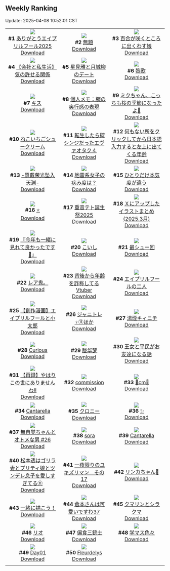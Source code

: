 ## Weekly Ranking
Update: 2025-04-08 10:52:01 CST

|      |      |      |
| :----: | :----: | :----: |
| ![](https://i.pixiv.re/c/240x480/img-master/img/2025/04/01/16/18/54/128840139_p0_master1200.jpg)<br>**#1** [ありがとうエイプリルフール2025](https://www.pixiv.net/artworks/128840139)<br>[Download](https://i.pixiv.re/img-original/img/2025/04/01/16/18/54/128840139_p0.jpg) | ![](https://i.pixiv.re/c/240x480/img-master/img/2025/03/31/20/52/41/128811599_p0_master1200.jpg)<br>**#2** [無題](https://www.pixiv.net/artworks/128811599)<br>[Download](https://i.pixiv.re/img-original/img/2025/03/31/20/52/41/128811599_p0.jpg) | ![](https://i.pixiv.re/c/240x480/img-master/img/2025/04/01/20/35/54/128848371_p0_master1200.jpg)<br>**#3** [百合が咲くところに出くわす娘](https://www.pixiv.net/artworks/128848371)<br>[Download](https://i.pixiv.re/img-original/img/2025/04/01/20/35/54/128848371_p0.jpg) |
| ![](https://i.pixiv.re/c/240x480/img-master/img/2025/04/01/12/00/19/128834879_p0_master1200.jpg)<br>**#4** [【会社と私生活】気の許せる関係](https://www.pixiv.net/artworks/128834879)<br>[Download](https://i.pixiv.re/img-original/img/2025/04/01/12/00/19/128834879_p0.jpg) | ![](https://i.pixiv.re/c/240x480/img-master/img/2025/03/31/00/00/08/128784762_p0_master1200.jpg)<br>**#5** [星見雅と月城柳のデート](https://www.pixiv.net/artworks/128784762)<br>[Download](https://i.pixiv.re/img-original/img/2025/03/31/00/00/08/128784762_p0.png) | ![](https://i.pixiv.re/c/240x480/img-master/img/2025/04/01/14/23/16/128837865_p0_master1200.jpg)<br>**#6** [黎歌](https://www.pixiv.net/artworks/128837865)<br>[Download](https://i.pixiv.re/img-original/img/2025/04/01/14/23/16/128837865_p0.jpg) |
| ![](https://i.pixiv.re/c/240x480/img-master/img/2025/04/01/00/00/09/128820034_p0_master1200.jpg)<br>**#7** [キス](https://www.pixiv.net/artworks/128820034)<br>[Download](https://i.pixiv.re/img-original/img/2025/04/01/00/00/09/128820034_p0.png) | ![](https://i.pixiv.re/c/240x480/img-master/img/2025/04/01/06/00/05/128828770_p0_master1200.jpg)<br>**#8** [個人メモ：腕の奥行感の表現](https://www.pixiv.net/artworks/128828770)<br>[Download](https://i.pixiv.re/img-original/img/2025/04/01/06/00/05/128828770_p0.jpg) | ![](https://i.pixiv.re/c/240x480/img-master/img/2025/03/31/19/04/12/128807798_p0_master1200.jpg)<br>**#9** [ミクちゃん、こっちも桜の季節になったよ🌸](https://www.pixiv.net/artworks/128807798)<br>[Download](https://i.pixiv.re/img-original/img/2025/03/31/19/04/12/128807798_p0.jpg) |
| ![](https://i.pixiv.re/c/240x480/img-master/img/2025/04/01/20/30/03/128848076_p0_master1200.jpg)<br>**#10** [ねこいちごシュークリーム](https://www.pixiv.net/artworks/128848076)<br>[Download](https://i.pixiv.re/img-original/img/2025/04/01/20/30/03/128848076_p0.png) | ![](https://i.pixiv.re/c/240x480/img-master/img/2025/04/01/14/38/19/128838162_p0_master1200.jpg)<br>**#11** [転生したら碇シンジだったエヴァオタク４](https://www.pixiv.net/artworks/128838162)<br>[Download](https://i.pixiv.re/img-original/img/2025/04/01/14/38/19/128838162_p0.jpg) | ![](https://i.pixiv.re/c/240x480/img-master/img/2025/04/01/21/19/52/128850224_p0_master1200.jpg)<br>**#12** [何もない所をクリックしてから日本語入力すると左上に出てくる年齢](https://www.pixiv.net/artworks/128850224)<br>[Download](https://i.pixiv.re/img-original/img/2025/04/01/21/19/52/128850224_p0.png) |
| ![](https://i.pixiv.re/c/240x480/img-master/img/2025/03/31/00/00/12/128784801_p0_master1200.jpg)<br>**#13** [-愿戴荣光坠入天渊-](https://www.pixiv.net/artworks/128784801)<br>[Download](https://i.pixiv.re/img-original/img/2025/03/31/00/00/12/128784801_p0.jpg) | ![](https://i.pixiv.re/c/240x480/img-master/img/2025/04/02/14/10/58/128873185_p0_master1200.jpg)<br>**#14** [地雷系女子の病み度は？](https://www.pixiv.net/artworks/128873185)<br>[Download](https://i.pixiv.re/img-original/img/2025/04/02/14/10/58/128873185_p0.jpg) | ![](https://i.pixiv.re/c/240x480/img-master/img/2025/04/01/22/01/45/128852016_p0_master1200.jpg)<br>**#15** [ひとりだけ本気度が違う](https://www.pixiv.net/artworks/128852016)<br>[Download](https://i.pixiv.re/img-original/img/2025/04/01/22/01/45/128852016_p0.png) |
| ![](https://i.pixiv.re/c/240x480/img-master/img/2025/04/01/00/03/21/128820767_p0_master1200.jpg)<br>**#16** [⭐️](https://www.pixiv.net/artworks/128820767)<br>[Download](https://i.pixiv.re/img-original/img/2025/04/01/00/03/21/128820767_p0.png) | ![](https://i.pixiv.re/c/240x480/img-master/img/2025/04/01/21/06/32/128849735_p0_master1200.jpg)<br>**#17** [重音テト誕生祭2025](https://www.pixiv.net/artworks/128849735)<br>[Download](https://i.pixiv.re/img-original/img/2025/04/01/21/06/32/128849735_p0.jpg) | ![](https://i.pixiv.re/c/240x480/img-master/img/2025/03/31/12/15/10/128798732_p0_master1200.jpg)<br>**#18** [Ｘにアップしたイラストまとめ(2025.3月)](https://www.pixiv.net/artworks/128798732)<br>[Download](https://i.pixiv.re/img-original/img/2025/03/31/12/15/10/128798732_p0.jpg) |
| ![](https://i.pixiv.re/c/240x480/img-master/img/2025/03/31/00/03/01/128785255_p0_master1200.jpg)<br>**#19** [『今年も一緒に見れて良かったです🌸』](https://www.pixiv.net/artworks/128785255)<br>[Download](https://i.pixiv.re/img-original/img/2025/03/31/00/03/01/128785255_p0.jpg) | ![](https://i.pixiv.re/c/240x480/img-master/img/2025/03/31/00/48/01/128787076_p0_master1200.jpg)<br>**#20** [こいし](https://www.pixiv.net/artworks/128787076)<br>[Download](https://i.pixiv.re/img-original/img/2025/03/31/00/48/01/128787076_p0.jpg) | ![](https://i.pixiv.re/c/240x480/img-master/img/2025/03/31/19/13/18/128808080_p0_master1200.jpg)<br>**#21** [最シュー回](https://www.pixiv.net/artworks/128808080)<br>[Download](https://i.pixiv.re/img-original/img/2025/03/31/19/13/18/128808080_p0.jpg) |
| ![](https://i.pixiv.re/c/240x480/img-master/img/2025/03/31/01/06/53/128787272_p0_master1200.jpg)<br>**#22** [レア鬼。](https://www.pixiv.net/artworks/128787272)<br>[Download](https://i.pixiv.re/img-original/img/2025/03/31/01/06/53/128787272_p0.jpg) | ![](https://i.pixiv.re/c/240x480/img-master/img/2025/03/31/21/20/53/128812911_p0_master1200.jpg)<br>**#23** [背後から年齢を詐称してるVtuber](https://www.pixiv.net/artworks/128812911)<br>[Download](https://i.pixiv.re/img-original/img/2025/03/31/21/20/53/128812911_p0.png) | ![](https://i.pixiv.re/c/240x480/img-master/img/2025/04/01/20/04/21/128847182_p0_master1200.jpg)<br>**#24** [エイプリルフールの二人](https://www.pixiv.net/artworks/128847182)<br>[Download](https://i.pixiv.re/img-original/img/2025/04/01/20/04/21/128847182_p0.png) |
| ![](https://i.pixiv.re/c/240x480/img-master/img/2025/04/01/22/22/03/128852856_p0_master1200.jpg)<br>**#25** [【創作漫画】エイプリルフールと小太郎](https://www.pixiv.net/artworks/128852856)<br>[Download](https://i.pixiv.re/img-original/img/2025/04/01/22/22/03/128852856_p0.jpg) | ![](https://i.pixiv.re/c/240x480/img-master/img/2025/04/01/22/25/02/128852980_p0_master1200.jpg)<br>**#26** [ジャニトレ♀⑪ほか](https://www.pixiv.net/artworks/128852980)<br>[Download](https://i.pixiv.re/img-original/img/2025/04/01/22/25/02/128852980_p0.jpg) | ![](https://i.pixiv.re/c/240x480/img-master/img/2025/04/01/17/15/04/128841475_p0_master1200.jpg)<br>**#27** [湯煙キィニチ](https://www.pixiv.net/artworks/128841475)<br>[Download](https://i.pixiv.re/img-original/img/2025/04/01/17/15/04/128841475_p0.jpg) |
| ![](https://i.pixiv.re/c/240x480/img-master/img/2025/04/01/00/00/38/128820299_p0_master1200.jpg)<br>**#28** [Curious](https://www.pixiv.net/artworks/128820299)<br>[Download](https://i.pixiv.re/img-original/img/2025/04/01/00/00/38/128820299_p0.jpg) | ![](https://i.pixiv.re/c/240x480/img-master/img/2025/03/31/18/00/49/128805855_p0_master1200.jpg)<br>**#29** [胧华梦](https://www.pixiv.net/artworks/128805855)<br>[Download](https://i.pixiv.re/img-original/img/2025/03/31/18/00/49/128805855_p0.jpg) | ![](https://i.pixiv.re/c/240x480/img-master/img/2025/04/01/16/38/05/128840557_p0_master1200.jpg)<br>**#30** [王女と平民がお友達になる話](https://www.pixiv.net/artworks/128840557)<br>[Download](https://i.pixiv.re/img-original/img/2025/04/01/16/38/05/128840557_p0.png) |
| ![](https://i.pixiv.re/c/240x480/img-master/img/2025/04/01/18/32/03/128843829_p0_master1200.jpg)<br>**#31** [【再録】やはり この世にありませんわ‼️](https://www.pixiv.net/artworks/128843829)<br>[Download](https://i.pixiv.re/img-original/img/2025/04/01/18/32/03/128843829_p0.jpg) | ![](https://i.pixiv.re/c/240x480/img-master/img/2025/04/01/03/11/27/128826613_p0_master1200.jpg)<br>**#32** [commission](https://www.pixiv.net/artworks/128826613)<br>[Download](https://i.pixiv.re/img-original/img/2025/04/01/03/11/27/128826613_p0.png) | ![](https://i.pixiv.re/c/240x480/img-master/img/2025/04/01/20/31/40/128848200_p0_master1200.jpg)<br>**#33** [👗cm👗](https://www.pixiv.net/artworks/128848200)<br>[Download](https://i.pixiv.re/img-original/img/2025/04/01/20/31/40/128848200_p0.png) |
| ![](https://i.pixiv.re/c/240x480/img-master/img/2025/04/01/00/11/04/128821236_p0_master1200.jpg)<br>**#34** [Cantarella](https://www.pixiv.net/artworks/128821236)<br>[Download](https://i.pixiv.re/img-original/img/2025/04/01/00/11/04/128821236_p0.png) | ![](https://i.pixiv.re/c/240x480/img-master/img/2025/04/01/01/17/39/128820529_p0_master1200.jpg)<br>**#35** [クロニー](https://www.pixiv.net/artworks/128820529)<br>[Download](https://i.pixiv.re/img-original/img/2025/04/01/01/17/39/128820529_p0.jpg) | ![](https://i.pixiv.re/c/240x480/img-master/img/2025/04/01/03/10/42/128826604_p0_master1200.jpg)<br>**#36** [✨](https://www.pixiv.net/artworks/128826604)<br>[Download](https://i.pixiv.re/img-original/img/2025/04/01/03/10/42/128826604_p0.png) |
| ![](https://i.pixiv.re/c/240x480/img-master/img/2025/04/01/22/59/47/128854418_p0_master1200.jpg)<br>**#37** [無自覚ちゃんとオトメな男 #26](https://www.pixiv.net/artworks/128854418)<br>[Download](https://i.pixiv.re/img-original/img/2025/04/01/22/59/47/128854418_p0.jpg) | ![](https://i.pixiv.re/c/240x480/img-master/img/2025/04/01/00/01/53/128820589_p0_master1200.jpg)<br>**#38** [sora](https://www.pixiv.net/artworks/128820589)<br>[Download](https://i.pixiv.re/img-original/img/2025/04/01/00/01/53/128820589_p0.png) | ![](https://i.pixiv.re/c/240x480/img-master/img/2025/04/01/00/57/32/128823217_p0_master1200.jpg)<br>**#39** [Cantarella](https://www.pixiv.net/artworks/128823217)<br>[Download](https://i.pixiv.re/img-original/img/2025/04/01/00/57/32/128823217_p0.jpg) |
| ![](https://i.pixiv.re/c/240x480/img-master/img/2025/04/01/23/46/17/128856333_p0_master1200.jpg)<br>**#40** [松本透はゴリラ妻とプリティ娘とツンデレ息子を愛しすぎてる⑪](https://www.pixiv.net/artworks/128856333)<br>[Download](https://i.pixiv.re/img-original/img/2025/04/01/23/46/17/128856333_p0.jpg) | ![](https://i.pixiv.re/c/240x480/img-master/img/2025/03/31/12/10/15/128798629_p0_master1200.jpg)<br>**#41** [一夜限りのユキズリマン　その17](https://www.pixiv.net/artworks/128798629)<br>[Download](https://i.pixiv.re/img-original/img/2025/03/31/12/10/15/128798629_p0.png) | ![](https://i.pixiv.re/c/240x480/img-master/img/2025/04/01/00/30/05/128822192_p0_master1200.jpg)<br>**#42** [リンカちゃん🤍](https://www.pixiv.net/artworks/128822192)<br>[Download](https://i.pixiv.re/img-original/img/2025/04/01/00/30/05/128822192_p0.png) |
| ![](https://i.pixiv.re/c/240x480/img-master/img/2025/03/31/20/33/21/128810872_p0_master1200.jpg)<br>**#43** [一緒に描こう！](https://www.pixiv.net/artworks/128810872)<br>[Download](https://i.pixiv.re/img-original/img/2025/03/31/20/33/21/128810872_p0.png) | ![](https://i.pixiv.re/c/240x480/img-master/img/2025/04/01/10/27/33/128833049_p0_master1200.jpg)<br>**#44** [倉本さんは可愛いですわ37](https://www.pixiv.net/artworks/128833049)<br>[Download](https://i.pixiv.re/img-original/img/2025/04/01/10/27/33/128833049_p0.jpg) | ![](https://i.pixiv.re/c/240x480/img-master/img/2025/04/01/00/59/48/128823300_p0_master1200.jpg)<br>**#45** [クマリンとシラクマ](https://www.pixiv.net/artworks/128823300)<br>[Download](https://i.pixiv.re/img-original/img/2025/04/01/00/59/48/128823300_p0.jpg) |
| ![](https://i.pixiv.re/c/240x480/img-master/img/2025/04/01/00/00/13/128820087_p0_master1200.jpg)<br>**#46** [リオ](https://www.pixiv.net/artworks/128820087)<br>[Download](https://i.pixiv.re/img-original/img/2025/04/01/00/00/13/128820087_p0.png) | ![](https://i.pixiv.re/c/240x480/img-master/img/2025/04/01/19/56/04/128846714_p0_master1200.jpg)<br>**#47** [偏食三銃士](https://www.pixiv.net/artworks/128846714)<br>[Download](https://i.pixiv.re/img-original/img/2025/04/01/19/56/04/128846714_p0.jpg) | ![](https://i.pixiv.re/c/240x480/img-master/img/2025/04/03/00/02/51/128890721_p0_master1200.jpg)<br>**#48** [学マス色々](https://www.pixiv.net/artworks/128890721)<br>[Download](https://i.pixiv.re/img-original/img/2025/04/03/00/02/51/128890721_p0.png) |
| ![](https://i.pixiv.re/c/240x480/img-master/img/2025/04/01/18/12/47/128843250_p0_master1200.jpg)<br>**#49** [Day01](https://www.pixiv.net/artworks/128843250)<br>[Download](https://i.pixiv.re/img-original/img/2025/04/01/18/12/47/128843250_p0.jpg) | ![](https://i.pixiv.re/c/240x480/img-master/img/2025/04/01/10/13/08/128832821_p0_master1200.jpg)<br>**#50** [Fleurdelys](https://www.pixiv.net/artworks/128832821)<br>[Download](https://i.pixiv.re/img-original/img/2025/04/01/10/13/08/128832821_p0.jpg) |
|      |
